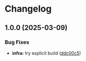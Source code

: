 # Changelog

## 1.0.0 (2025-03-09)


### Bug Fixes

* **infra:** try explicit build ([ddc00c5](https://github.com/iyesin/asdf-gocryptfs/commit/ddc00c5db93974348c5a066729ee629a1d5a1b04))
